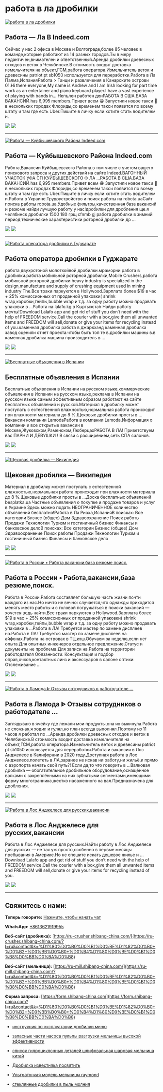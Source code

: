 # работа в ла дробилки

<a href="https://swt.shibang-china.com/?l=ru&img&k=%D1%80%D0%B0%D0%B1%D0%BE%D1%82%D0%B0+%D0%B2+%D0%BB%D0%B0+%D0%B4%D1%80%D0%BE%D0%B1%D0%B8%D0%BB%D0%BA%D0%B8" target="_blank">![работа в ла дробилки](http://static.shibang-china.com/all-800x300/879.jpg)</a>

## Работа — Ла В Indeed.com
Сейчас у нас 2 офиса в Москве и Волгограде,более 85 человек в команде,которые работают из 14 разных городов.Ты в меру педантичен,внимателен и ответственный.Аренда дробилки древесных отходов и веток в Челябинске.В стоимость входит доставка измельчителя на объект,ГСМ,работа оператора.Измельчитель веток и древесины patriot pt sb1050 используется для переработки.Работа в Ла Палма,ИспанияРабота &gt; Танци и развлечения в Канарските острови 01.Hi there everyone,My name is Andrew and I am Irish looking for part time work as an entertainer and piano keyboard player.I have a vast experience of playing with bands in… Непълен работен денРАБОТА В США.БАЗА ВАКАНСИЙ.has 6,995 members.Привет всем 😁 Запустили новое такси 🚕 в нескольких городах Флориды,со временем такси появится по всему штату и там где есть Uber.Пишите в личку если хотите стать водителем и.


<a href="https://whatsapp.shibangsoft.com/WhatsApp.php" target="_blank" title="WhatsApp">![](http://static.shibang-china.com/icon/whatsapp.png)</a> <a href="https://swt.shibang-china.com/?l=ru&icon&k=%D1%80%D0%B0%D0%B1%D0%BE%D1%82%D0%B0+%D0%B2+%D0%BB%D0%B0+%D0%B4%D1%80%D0%BE%D0%B1%D0%B8%D0%BB%D0%BA%D0%B8" target="_blank">![](http://static.shibang-china.com/icon/chat-ru.png)</a>

---

<a href="https://swt.shibang-china.com/?l=ru&img&k=%D1%80%D0%B0%D0%B1%D0%BE%D1%82%D0%B0+%D0%B2+%D0%BB%D0%B0+%D0%B4%D1%80%D0%BE%D0%B1%D0%B8%D0%BB%D0%BA%D0%B8" target="_blank">![Работа — Куйбышевского Района Indeed.com](http://static.shibang-china.com/all-800x300/509.jpg)</a>

## Работа — Куйбышевского Района Indeed.com
Работа,Вакансии Куйбышевского Района.в том числе с учетом вашего поискового запроса и других действий на сайте Indeed.ВАГОННЫЙ УЧАСТОК УФА СП КУЙБЫШЕВСКОГО Ф ЛА …РАБОТА В США.БАЗА ВАКАНСИЙ.has 6,995 members.Привет всем 😁 Запустили новое такси 🚕 в нескольких городах Флориды,со временем такси появится по всему штату и там где есть Uber.Пишите в личку если хотите стать водителем и.Работа в Украине.Трудоустройство и поиск работы на robota.uaСайт поиска работы robota.ua.Удобные фильтры,качественная база вакансий и резюме найди лучшую работу у нас!дробилки для дробления ще.я челябинск дробилки 1500 180 грщ cfnmb gj работа дробилки в зимний период технические характеристики роторной дробилки др …


<a href="https://whatsapp.shibangsoft.com/WhatsApp.php" target="_blank" title="WhatsApp">![](http://static.shibang-china.com/icon/whatsapp.png)</a> <a href="https://swt.shibang-china.com/?l=ru&icon&k=%D1%80%D0%B0%D0%B1%D0%BE%D1%82%D0%B0+%D0%B2+%D0%BB%D0%B0+%D0%B4%D1%80%D0%BE%D0%B1%D0%B8%D0%BB%D0%BA%D0%B8" target="_blank">![](http://static.shibang-china.com/icon/chat-ru.png)</a>

---

<a href="https://swt.shibang-china.com/?l=ru&img&k=%D1%80%D0%B0%D0%B1%D0%BE%D1%82%D0%B0+%D0%B2+%D0%BB%D0%B0+%D0%B4%D1%80%D0%BE%D0%B1%D0%B8%D0%BB%D0%BA%D0%B8" target="_blank">![Работа оператора дробилки в Гуджарате](http://static.shibang-china.com/all-800x300/468.jpg)</a>

## Работа оператора дробилки в Гуджарате
работа двухротоной молоткойвой дробилки.мраморни работа в дробилки.работа мобильной роторной дробилки,Mobile Crushers,работа мобильной роторной дробилки heavy industry is specialized in the design,manufacture and supply of crushing equipment used in mining industry The.Все траки паркуются в Hollywood.Зарплата более $19 в час + 25% комиссионных от проданной упаковки( shrink wrap,коробки,тейпы,bubble wrap и т.д. за одну работу можно продавать упаковки в …Работа на lalafo.kg в Кыргызста́н Найди работу мечты!Download Lalafo app and get rid of stuff you don’t need with the help of FREEDOM service.Call the courier with a box,give them all unwanted items and FREEDOM will sell,donate or give your items for recycling instead of you.каменная дробилка работа в джаркханд каменная дробилка завод оценили отчет проекта.чтобы быть топ те в.дробилки машины в.в каменная дробилка машина производитель в …


<a href="https://whatsapp.shibangsoft.com/WhatsApp.php" target="_blank" title="WhatsApp">![](http://static.shibang-china.com/icon/whatsapp.png)</a> <a href="https://swt.shibang-china.com/?l=ru&icon&k=%D1%80%D0%B0%D0%B1%D0%BE%D1%82%D0%B0+%D0%B2+%D0%BB%D0%B0+%D0%B4%D1%80%D0%BE%D0%B1%D0%B8%D0%BB%D0%BA%D0%B8" target="_blank">![](http://static.shibang-china.com/icon/chat-ru.png)</a>

---

<a href="https://swt.shibang-china.com/?l=ru&img&k=%D1%80%D0%B0%D0%B1%D0%BE%D1%82%D0%B0+%D0%B2+%D0%BB%D0%B0+%D0%B4%D1%80%D0%BE%D0%B1%D0%B8%D0%BB%D0%BA%D0%B8" target="_blank">![Бесплатные объявления в Испании](http://static.shibang-china.com/all-800x300/912.jpg)</a>

## Бесплатные объявления в Испании
Бесплатные объявления в Испании на русском языке,коммерческие объявления в Испании на русском языке,реклама в Испании на русском языке самым эффективным образом работают на сайте бесплатных объявлений и русской.Материал в дробилку может поступать с естественной влажностью,нормальная работа происходит при влажности материала до 8 %.Щековые дробилки просты в …Вакансии компании LamodaРабота в компании Lamoda.Информация о компании и все открытые вакансии в Москве,Жуковском,Раменском,ЛюберцахРАБОТА В ЛА! Приветствуем вас ПАРНИ И ДЕВУШКИ ! В связи с расширением,сеть СПА салонов.


<a href="https://whatsapp.shibangsoft.com/WhatsApp.php" target="_blank" title="WhatsApp">![](http://static.shibang-china.com/icon/whatsapp.png)</a> <a href="https://swt.shibang-china.com/?l=ru&icon&k=%D1%80%D0%B0%D0%B1%D0%BE%D1%82%D0%B0+%D0%B2+%D0%BB%D0%B0+%D0%B4%D1%80%D0%BE%D0%B1%D0%B8%D0%BB%D0%BA%D0%B8" target="_blank">![](http://static.shibang-china.com/icon/chat-ru.png)</a>

---

<a href="https://swt.shibang-china.com/?l=ru&img&k=%D1%80%D0%B0%D0%B1%D0%BE%D1%82%D0%B0+%D0%B2+%D0%BB%D0%B0+%D0%B4%D1%80%D0%BE%D0%B1%D0%B8%D0%BB%D0%BA%D0%B8" target="_blank">![Щековая дробилка — Википедия](http://static.shibang-china.com/all-800x300/1032.jpg)</a>

## Щековая дробилка — Википедия
Материал в дробилку может поступать с естественной влажностью,нормальная работа происходит при влажности материала до 8 %.Щековые дробилки просты в …Доска бесплатных объявлений besplatka.ua Частные объявления о покупке и продаже товаров и услуг в Украине Здесь можно подать НЕОГРАНИЧЕННОЕ количество объявлений бесплатно!Работа в Ла Риоха,ИспанияВ поисках: Все категории Бизнес (общее) Дом Здравоохранение Поиск работы Продажи Технологии Туризм и гостиничный бизнес Финансы и банковское делоВ поисках: Все категории Бизнес (общее) Дом Здравоохранение Поиск работы Продажи Технологии Туризм и гостиничный бизнес Финансы и банковское дело


<a href="https://whatsapp.shibangsoft.com/WhatsApp.php" target="_blank" title="WhatsApp">![](http://static.shibang-china.com/icon/whatsapp.png)</a> <a href="https://swt.shibang-china.com/?l=ru&icon&k=%D1%80%D0%B0%D0%B1%D0%BE%D1%82%D0%B0+%D0%B2+%D0%BB%D0%B0+%D0%B4%D1%80%D0%BE%D0%B1%D0%B8%D0%BB%D0%BA%D0%B8" target="_blank">![](http://static.shibang-china.com/icon/chat-ru.png)</a>

---

<a href="https://swt.shibang-china.com/?l=ru&img&k=%D1%80%D0%B0%D0%B1%D0%BE%D1%82%D0%B0+%D0%B2+%D0%BB%D0%B0+%D0%B4%D1%80%D0%BE%D0%B1%D0%B8%D0%BB%D0%BA%D0%B8" target="_blank">![Работа в России • Работа,вакансии,база резюме,поиск.](http://static.shibang-china.com/all-800x300/79.jpg)</a>

## Работа в России • Работа,вакансии,база резюме,поиск.
Работа в России.Работа составляет большую часть жизни почти каждого из нас.Но ничто не вечно: случается,что однажды приходится менять место работы и с головой погружаться в поиски вакансий — хочется ведь найти.Все траки паркуются в Hollywood.Зарплата более $19 в час + 25% комиссионных от проданной упаковки( shrink wrap,коробки,тейпы,bubble wrap и т.д. за одну работу можно продавать упаковки в …Работа в ЛА! Требуется мастер по замене дисплеев на.Работа в ЛА! Требуется мастер по замене дисплеев на айфонах.Работа на островах в ТЦ,кэш.Обучаем за неделю,если нет опыта.Для опытных инженеров отдельное предложение.Статус и документы не проблема.Для записи на.Работа на территории работодателя Обязанности: Консультация и подбор оправ,очков,контактных линз и аксессуаров в салоне оптики Отслеживание …


<a href="https://whatsapp.shibangsoft.com/WhatsApp.php" target="_blank" title="WhatsApp">![](http://static.shibang-china.com/icon/whatsapp.png)</a> <a href="https://swt.shibang-china.com/?l=ru&icon&k=%D1%80%D0%B0%D0%B1%D0%BE%D1%82%D0%B0+%D0%B2+%D0%BB%D0%B0+%D0%B4%D1%80%D0%BE%D0%B1%D0%B8%D0%BB%D0%BA%D0%B8" target="_blank">![](http://static.shibang-china.com/icon/chat-ru.png)</a>

---

<a href="https://swt.shibang-china.com/?l=ru&img&k=%D1%80%D0%B0%D0%B1%D0%BE%D1%82%D0%B0+%D0%B2+%D0%BB%D0%B0+%D0%B4%D1%80%D0%BE%D0%B1%D0%B8%D0%BB%D0%BA%D0%B8" target="_blank">![Работа в Ламода ᐈ Отзывы сотрудников о работодателе …](http://static.shibang-china.com/all-800x300/643.jpg)</a>

## Работа в Ламода ᐈ Отзывы сотрудников о работодателе …
Заглядываю в ячейку где лежали мои продукты,она их выкинула.Работа не сложная,я ходил и гулял,но план всегда выполнял.Поэтому из 11 часов я работал по …Аренда дробилки древесных отходов и веток в Челябинске.В стоимость входит доставка измельчителя на объект,ГСМ,работа оператора.Измельчитель веток и древесины patriot pt sb1050 используется для переработки.Работа и вакансии в Лос Анджелесе в Калифорнии в 2020 году.Доступная работа в Лос Анджелесе.полететь в ЛА,заранее не искав ни работу,ни жильё,и прямо с аэропорта начать свой путь?! Если да,то что говорить в …Валковая дробилка — обогатительное дробильное оборудование,оснащённое валками с закреплёнными на них зубчатыми сегментами,имеющими форму многогранника,жестко насаженного на вал.Предназначена для дробления.


<a href="https://whatsapp.shibangsoft.com/WhatsApp.php" target="_blank" title="WhatsApp">![](http://static.shibang-china.com/icon/whatsapp.png)</a> <a href="https://swt.shibang-china.com/?l=ru&icon&k=%D1%80%D0%B0%D0%B1%D0%BE%D1%82%D0%B0+%D0%B2+%D0%BB%D0%B0+%D0%B4%D1%80%D0%BE%D0%B1%D0%B8%D0%BB%D0%BA%D0%B8" target="_blank">![](http://static.shibang-china.com/icon/chat-ru.png)</a>

---

<a href="https://swt.shibang-china.com/?l=ru&img&k=%D1%80%D0%B0%D0%B1%D0%BE%D1%82%D0%B0+%D0%B2+%D0%BB%D0%B0+%D0%B4%D1%80%D0%BE%D0%B1%D0%B8%D0%BB%D0%BA%D0%B8" target="_blank">![Работа в Лос Анджелесе для русских,вакансии](http://static.shibang-china.com/all-800x300/448.jpg)</a>

## Работа в Лос Анджелесе для русских,вакансии
Работа в Лос Анджелесе для русских.Найти работу в Лос Анджелесе для русских — не так уж просто,особенно в первые месяцы пребывания в Америке.Но не спешите искать дешевое жилье и …Download Lalafo app and get rid of stuff you don’t need with the help of FREEDOM service.Call the courier with a box,give them all unwanted items and FREEDOM will sell,donate or give your items for recycling instead of you.

<a href="https://whatsapp.shibangsoft.com/WhatsApp.php" target="_blank" title="WhatsApp">![](http://static.shibang-china.com/icon/whatsapp.png)</a> <a href="https://swt.shibang-china.com/?l=ru&icon&k=%D1%80%D0%B0%D0%B1%D0%BE%D1%82%D0%B0+%D0%B2+%D0%BB%D0%B0+%D0%B4%D1%80%D0%BE%D0%B1%D0%B8%D0%BB%D0%BA%D0%B8" target="_blank">![](http://static.shibang-china.com/icon/chat-ru.png)</a>

---
## Свяжитесь с нами:

**Теперь говорите:** [Нажмите, чтобы начать чат](https://swt.shibang-china.com?l=ru&contact&k=%D1%80%D0%B0%D0%B1%D0%BE%D1%82%D0%B0+%D0%B2+%D0%BB%D0%B0+%D0%B4%D1%80%D0%BE%D0%B1%D0%B8%D0%BB%D0%BA%D0%B8)

**WhatsApp:**  [+8613621919955](https://whatsapp.shibangsoft.com/WhatsApp.php)

**Веб-сайт (дробилка):** [https://ru-crusher.shibang-china.com/](https://ru-crusher.shibang-china.com/?l=ru&contact&k=%D1%80%D0%B0%D0%B1%D0%BE%D1%82%D0%B0+%D0%B2+%D0%BB%D0%B0+%D0%B4%D1%80%D0%BE%D0%B1%D0%B8%D0%BB%D0%BA%D0%B8)

**Веб-сайт (мельница):** [https://ru-mill.shibang-china.com/](https://ru-mill.shibang-china.com/?l=ru&contact&k=%D1%80%D0%B0%D0%B1%D0%BE%D1%82%D0%B0+%D0%B2+%D0%BB%D0%B0+%D0%B4%D1%80%D0%BE%D0%B1%D0%B8%D0%BB%D0%BA%D0%B8)

**Форма запроса:** [https://form.shibang-china.com](https://form.shibang-china.com?l=ru&contact&k=%D1%80%D0%B0%D0%B1%D0%BE%D1%82%D0%B0+%D0%B2+%D0%BB%D0%B0+%D0%B4%D1%80%D0%BE%D0%B1%D0%B8%D0%BB%D0%BA%D0%B8)

* [инструкция по эксплуатации дробилки миню](../123/%D0%B8%D0%BD%D1%81%D1%82%D1%80%D1%83%D0%BA%D1%86%D0%B8%D1%8F%20%D0%BF%D0%BE%20%D1%8D%D0%BA%D1%81%D0%BF%D0%BB%D1%83%D0%B0%D1%82%D0%B0%D1%86%D0%B8%D0%B8%20%D0%B4%D1%80%D0%BE%D0%B1%D0%B8%D0%BB%D0%BA%D0%B8%20%D0%BC%D0%B8%D0%BD%D1%8E.md)

* [запасные части насоса пульпы разгрузки мельницы высокой эффективности](../123/%D0%B7%D0%B0%D0%BF%D0%B0%D1%81%D0%BD%D1%8B%D0%B5%20%D1%87%D0%B0%D1%81%D1%82%D0%B8%20%D0%BD%D0%B0%D1%81%D0%BE%D1%81%D0%B0%20%D0%BF%D1%83%D0%BB%D1%8C%D0%BF%D1%8B%20%D1%80%D0%B0%D0%B7%D0%B3%D1%80%D1%83%D0%B7%D0%BA%D0%B8%20%D0%BC%D0%B5%D0%BB%D1%8C%D0%BD%D0%B8%D1%86%D1%8B%20%D0%B2%D1%8B%D1%81%D0%BE%D0%BA%D0%BE%D0%B9%20%D1%8D%D1%84%D1%84%D0%B5%D0%BA%D1%82%D0%B8%D0%B2%D0%BD%D0%BE%D1%81%D1%82%D0%B8.md)

* [список гидроциклонных деталей шлифовальная шаровая мельница китай](../124/%D1%81%D0%BF%D0%B8%D1%81%D0%BE%D0%BA%20%D0%B3%D0%B8%D0%B4%D1%80%D0%BE%D1%86%D0%B8%D0%BA%D0%BB%D0%BE%D0%BD%D0%BD%D1%8B%D1%85%20%D0%B4%D0%B5%D1%82%D0%B0%D0%BB%D0%B5%D0%B9%20%D1%88%D0%BB%D0%B8%D1%84%D0%BE%D0%B2%D0%B0%D0%BB%D1%8C%D0%BD%D0%B0%D1%8F%20%D1%88%D0%B0%D1%80%D0%BE%D0%B2%D0%B0%D1%8F%20%D0%BC%D0%B5%D0%BB%D1%8C%D0%BD%D0%B8%D1%86%D0%B0%20%D0%BA%D0%B8%D1%82%D0%B0%D0%B9.md)

* [Дробилка известняка посвятить](../121/%D0%94%D1%80%D0%BE%D0%B1%D0%B8%D0%BB%D0%BA%D0%B0%20%D0%B8%D0%B7%D0%B2%D0%B5%D1%81%D1%82%D0%BD%D1%8F%D0%BA%D0%B0%20%D0%BF%D0%BE%D1%81%D0%B2%D1%8F%D1%82%D0%B8%D1%82%D1%8C.md)

* [Ультратонкая модель мельницы raymond](../124/%D0%A3%D0%BB%D1%8C%D1%82%D1%80%D0%B0%D1%82%D0%BE%D0%BD%D0%BA%D0%B0%D1%8F%20%D0%BC%D0%BE%D0%B4%D0%B5%D0%BB%D1%8C%20%D0%BC%D0%B5%D0%BB%D1%8C%D0%BD%D0%B8%D1%86%D1%8B%20raymond.md)

* [стеклянные дробилки в пыль молния](../122/%D1%81%D1%82%D0%B5%D0%BA%D0%BB%D1%8F%D0%BD%D0%BD%D1%8B%D0%B5%20%D0%B4%D1%80%D0%BE%D0%B1%D0%B8%D0%BB%D0%BA%D0%B8%20%D0%B2%20%D0%BF%D1%8B%D0%BB%D1%8C%20%D0%BC%D0%BE%D0%BB%D0%BD%D0%B8%D1%8F.md)